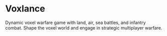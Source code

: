 # Voxlance
 Dynamic voxel warfare game with land, air, sea battles, and infantry combat. Shape the voxel world and engage in strategic multiplayer warfare.
